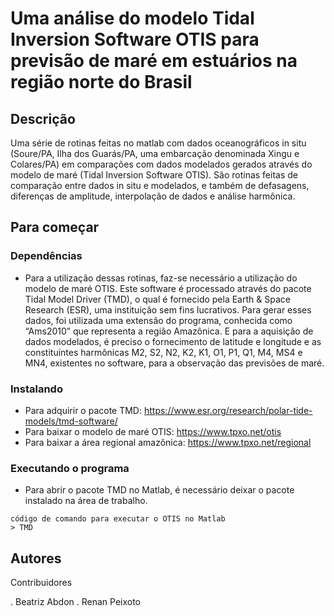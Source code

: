 
# Uma análise do modelo Tidal Inversion Software OTIS para previsão de maré em estuários na região norte do Brasil

## Descrição

Uma série de rotinas feitas no matlab com dados oceanográficos in situ (Soure/PA, Ilha dos Guarás/PA, uma embarcação denominada Xingu e Colares/PA) em comparações com dados modelados gerados através do modelo de maré (Tidal Inversion Software OTIS). São rotinas feitas de comparação entre dados in situ e modelados, e também de defasagens, diferenças de amplitude, interpolação de dados e análise harmônica. 

## Para começar

### Dependências

* Para a utilização dessas rotinas, faz-se necessário a utilização do modelo de maré OTIS. Este software é processado através do pacote Tidal Model Driver (TMD), o qual é fornecido pela Earth & Space Research (ESR), uma instituição sem fins lucrativos. Para gerar esses dados, foi utilizada uma extensão do programa, conhecida como “Ams2010” que representa a região Amazônica. E para a aquisição de dados modelados, é preciso o fornecimento de latitude e longitude e as constituintes harmônicas M2, S2, N2, K2, K1, O1, P1, Q1, M4, MS4 e MN4, existentes no software, para a observação das previsões de maré.

### Instalando

* Para adquirir o pacote TMD: https://www.esr.org/research/polar-tide-models/tmd-software/
* Para baixar o modelo de maré OTIS: https://www.tpxo.net/otis 
* Para baixar a área regional amazônica: https://www.tpxo.net/regional

### Executando o programa

* Para abrir o pacote TMD no Matlab, é necessário deixar o pacote instalado na área de trabalho.
```
código de comando para executar o OTIS no Matlab
> TMD
```

## Autores

Contribuidores

. Beatriz Abdon
. Renan Peixoto
